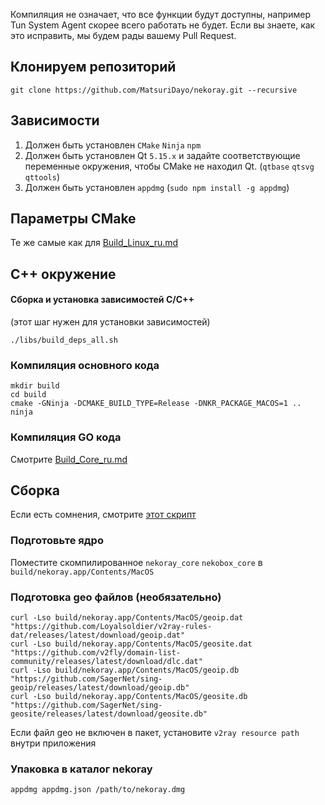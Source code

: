 Компиляция не означает, что все функции будут доступны, например Tun System Agent скорее всего работать не будет. Если вы знаете, как это исправить, мы будем рады вашему Pull Request.

## Клонируем репозиторий

```
git clone https://github.com/MatsuriDayo/nekoray.git --recursive
```

## Зависимости

1. Должен быть установлен `CMake` `Ninja` `npm`
2. Должен быть установлен Qt `5.15.x` и задайте соответствующие переменные окружения, чтобы CMake не находил Qt. (`qtbase` `qtsvg` `qttools`)
3. Должен быть установлен `appdmg` (`sudo npm install -g appdmg`)

## Параметры CMake

Те же самые как для [Build_Linux_ru.md](./Build_Linux_ru.md)

## C++ окружение

#### Сборка и установка зависимостей C/C++

(этот шаг нужен для установки зависимостей)

```shell
./libs/build_deps_all.sh
```

### Компиляция основного кода

```shell
mkdir build
cd build
cmake -GNinja -DCMAKE_BUILD_TYPE=Release -DNKR_PACKAGE_MACOS=1 ..
ninja
```

### Компиляция GO кода

Смотрите [Build_Core_ru.md](./Build_Core_ru.md)

## Сборка

Если есть сомнения, смотрите [этот скрипт](https://github.com/MatsuriDayo/nekoray/blob/main/libs/deploy_macos.sh)

### Подготовьте ядро

Поместите скомпилированное `nekoray_core` `nekobox_core` в `build/nekoray.app/Contents/MacOS`

### Подготовка geo файлов (необязательно)

```shell
curl -Lso build/nekoray.app/Contents/MacOS/geoip.dat "https://github.com/Loyalsoldier/v2ray-rules-dat/releases/latest/download/geoip.dat"
curl -Lso build/nekoray.app/Contents/MacOS/geosite.dat "https://github.com/v2fly/domain-list-community/releases/latest/download/dlc.dat"
curl -Lso build/nekoray.app/Contents/MacOS/geoip.db "https://github.com/SagerNet/sing-geoip/releases/latest/download/geoip.db"
curl -Lso build/nekoray.app/Contents/MacOS/geosite.db "https://github.com/SagerNet/sing-geosite/releases/latest/download/geosite.db"
```

Если файл geo не включен в пакет, установите `v2ray resource path` внутри приложения

### Упаковка в каталог nekoray

```shell
appdmg appdmg.json /path/to/nekoray.dmg
```

